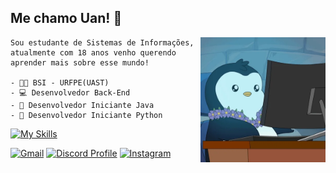 
## Me chamo Uan! 🫡
<img src = "banner.gif" width = "200px" align = "right">

    Sou estudante de Sistemas de Informações, atualmente com 18 anos venho querendo 
    aprender mais sobre esse mundo!

    - 👨‍💻 BSI - URFPE(UAST)
    - 💻 Desenvolvedor Back-End
    - 🍵 Desenvolvedor Iniciante Java
    - 🐍 Desenvolvedor Iniciante Python

[![My Skills](https://skillicons.dev/icons?i=java,py)](https://skillicons.dev)

[![Gmail](https://img.shields.io/badge/Gmail-333333?style=for-the-badge&logo=gmail&logoColor=red)](mailto:uanfranciscodev@gmail.com)
[![Discord Profile](https://img.shields.io/badge/Discord-5865F2?style=for-the-badge&logo=discord&logoColor=white)](https://discord.com/users/1118721403395526687)
[![Instagram](https://img.shields.io/badge/-Instagram-%23E4405F?style=for-the-badge&logo=instagram&logoColor=white)](https://www.instagram.com/uaanes/)
